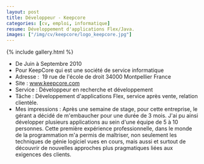 ```yaml
---
layout: post
title: Développeur - Keepcore
categories: [cv, emploi, informatique]
resume: Développement d'applications Flex/Java.
images: ["/img/cv/keepcore/logo_keepcore.jpg"]
---
```

{% include gallery.html %}

* De Juin à Septembre 2010
* Pour KeepCore qui est une société de service informatique
* Adresse : ­ 19 rue de l'école de droit­ 34000­ Montpellier­ France
* Site : <a href="http://www.keepcore.com" target="_blank">www.keepcore.com</a>
* Service : Développeur­ en recherche et développement
* Tâche : Développement d'applications Flex, service après vente, relation clientèle.
* Mes impressions : Après une semaine de stage, pour cette entreprise, le gérant a décidé de m'embaucher pour une durée de 3 mois. J'ai pu ainsi développer plusieurs applications au sein d'une équipe de 5 à 10 personnes. Cette première expérience professionnelle, dans le monde de la programmation m'a permis de maîtriser, non seulement les techniques de génie logiciel vues en cours, mais aussi et surtout de découvrir de nouvelles approches plus pragmatiques liées aux exigences des clients.